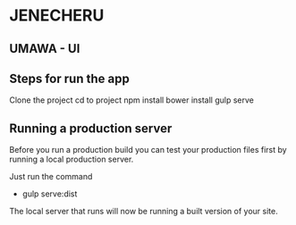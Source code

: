 JENECHERU
==================
UMAWA - UI
------------------

Steps for run the app
---------------------

Clone the project
cd to project
npm install
bower install
gulp serve

Running a production server
---------------------------
Before you run a production build you can test your production files first by running a local production server.

Just run the command

+ gulp serve:dist

The local server that runs will now be running a built version of your site.
